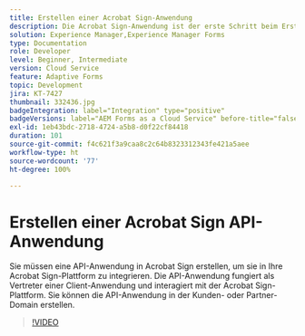 ```yaml
---
title: Erstellen einer Acrobat Sign-Anwendung
description: Die Acrobat Sign-Anwendung ist der erste Schritt beim Erstellen der Integration zwischen AEM Forms und Acrobat Sign.
solution: Experience Manager,Experience Manager Forms
type: Documentation
role: Developer
level: Beginner, Intermediate
version: Cloud Service
feature: Adaptive Forms
topic: Development
jira: KT-7427
thumbnail: 332436.jpg
badgeIntegration: label="Integration" type="positive"
badgeVersions: label="AEM Forms as a Cloud Service" before-title="false"
exl-id: 1eb43bdc-2718-4724-a5b8-d0f22cf84418
duration: 101
source-git-commit: f4c621f3a9caa8c2c64b8323312343fe421a5aee
workflow-type: ht
source-wordcount: '77'
ht-degree: 100%

---
```


# Erstellen einer Acrobat Sign API-Anwendung

Sie müssen eine API-Anwendung in Acrobat Sign erstellen, um sie in Ihre Acrobat Sign-Plattform zu integrieren. Die API-Anwendung fungiert als Vertreter einer Client-Anwendung und interagiert mit der Acrobat Sign-Plattform. Sie können die API-Anwendung in der Kunden- oder Partner-Domain erstellen.

>[!VIDEO](https://video.tv.adobe.com/v/332436?quality=12&learn=on)
